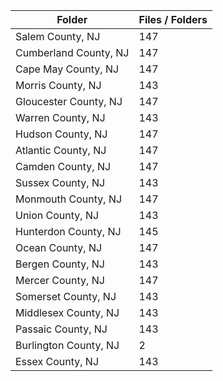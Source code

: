 | Folder                |   Files / Folders |
|-----------------------|-------------------|
| Salem County, NJ      |               147 |
| Cumberland County, NJ |               147 |
| Cape May County, NJ   |               147 |
| Morris County, NJ     |               143 |
| Gloucester County, NJ |               147 |
| Warren County, NJ     |               143 |
| Hudson County, NJ     |               147 |
| Atlantic County, NJ   |               147 |
| Camden County, NJ     |               147 |
| Sussex County, NJ     |               143 |
| Monmouth County, NJ   |               147 |
| Union County, NJ      |               143 |
| Hunterdon County, NJ  |               145 |
| Ocean County, NJ      |               147 |
| Bergen County, NJ     |               143 |
| Mercer County, NJ     |               147 |
| Somerset County, NJ   |               143 |
| Middlesex County, NJ  |               143 |
| Passaic County, NJ    |               143 |
| Burlington County, NJ |                 2 |
| Essex County, NJ      |               143 |